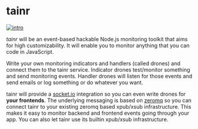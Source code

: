 tainr
=====

[![intro](https://raw.github.com/Horsed/tainr/master/doc/assets/intro-tainr.png)](https://raw.github.com/Horsed/tainr/master/doc/assets/intro-tainr.png)

*tainr* will be an event-based hackable Node.js monitoring toolkit that aims for high customizability. It will enable you to monitor anything that you can code in JavaScript.

Write your own monitoring indicators and handlers (called drones) and connect them to the tainr service. Indicator drones test/monitor something and send monitoring events. Handler drones will listen for those events and send emails or log something or do whatever you want.

tainr will provide a [socket.io](http://socket.io) integration so you can even write drones for **your frontends**. The underlying messaging is based on [zeromq](http://zeromq.org) so you can connect tainr to your existing zeromq based xpub/xsub infrastructure. This makes it easy to monitor backend and frontend events going through your app. You can also let tainr use its builtin xpub/xsub infrastructure.